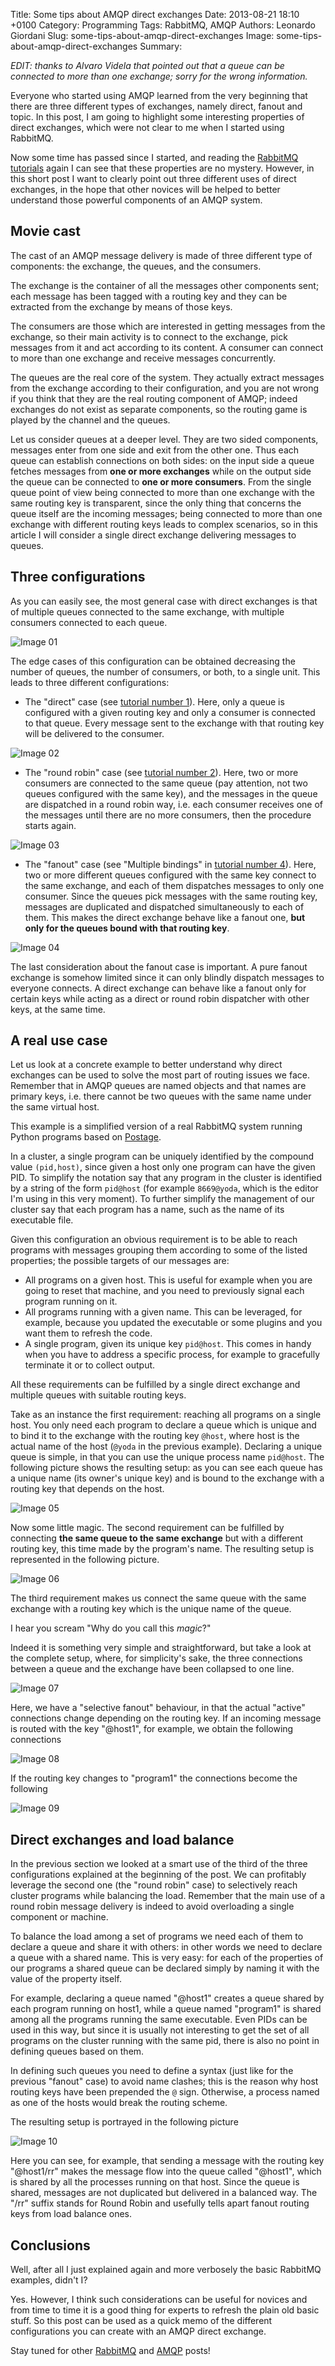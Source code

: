 Title: Some tips about AMQP direct exchanges
Date: 2013-08-21 18:10 +0100
Category: Programming
Tags: RabbitMQ, AMQP
Authors: Leonardo Giordani
Slug: some-tips-about-amqp-direct-exchanges
Image: some-tips-about-amqp-direct-exchanges
Summary:

_EDIT: thanks to Alvaro Videla that pointed out that a queue can be connected to more than one exchange; sorry for the wrong information._

Everyone who started using AMQP learned from the very beginning that there are three different types of exchanges, namely direct, fanout and topic. In this post, I am going to highlight some interesting properties of direct exchanges, which were not clear to me when I started using RabbitMQ.

Now some time has passed since I started, and reading the [RabbitMQ tutorials](http://www.rabbitmq.com/getstarted.html) again I can see that these properties are no mystery. However, in this short post I want to clearly point out three different uses of direct exchanges, in the hope that other novices will be helped to better understand those powerful components of an AMQP system.

## Movie cast

The cast of an AMQP message delivery is made of three different type of components: the exchange, the queues, and the consumers.

The exchange is the container of all the messages other components sent; each message has been tagged with a routing key and they can be extracted from the exchange by means of those keys.

The consumers are those which are interested in getting messages from the exchange, so their main activity is to connect to the exchange, pick messages from it and act according to its content. A consumer can connect to more than one exchange and receive messages concurrently.

The queues are the real core of the system. They actually extract messages from the exchange according to their configuration, and you are not wrong if you think that they are the real routing component of AMQP; indeed exchanges do not exist as separate components, so the routing game is played by the channel and the queues. 

Let us consider queues at a deeper level. They are two sided components, messages enter from one side and exit from the other one. Thus each queue can establish connections on both sides: on the input side a queue fetches messages from **one or more exchanges** while on the output side the queue can be connected to **one or more consumers**. From the single queue point of view being connected to more than one exchange with the same routing key is transparent, since the only thing that concerns the queue itself are the incoming messages; being connected to more than one exchange with different routing keys leads to complex scenarios, so in this article I will consider a single direct exchange delivering messages to queues.

## Three configurations

As you can easily see, the most general case with direct exchanges is that of multiple queues connected to the same exchange, with multiple consumers connected to each queue.

![Image 01](/images/amqp_direct_exchanges/image01.jpg)

The edge cases of this configuration can be obtained decreasing the number of queues, the number of consumers, or both, to a single unit. This leads to three different configurations:

* The "direct" case (see [tutorial number 1](http://www.rabbitmq.com/tutorials/tutorial-one-python.html)). Here, only a queue is configured with a given routing key and only a consumer is connected to that queue. Every message sent to the exchange with that routing key will be delivered to the consumer.

![Image 02](/images/amqp_direct_exchanges/image02.jpg)

* The "round robin" case (see [tutorial number 2](http://www.rabbitmq.com/tutorials/tutorial-two-python.html)). Here, two or more consumers are connected to the same queue (pay attention, not two queues configured with the same key), and the messages in the queue are dispatched in a round robin way, i.e. each consumer receives one of the messages until there are no more consumers, then the procedure starts again.

![Image 03](/images/amqp_direct_exchanges/image03.jpg)

* The "fanout" case (see "Multiple bindings" in [tutorial number 4](http://www.rabbitmq.com/tutorials/tutorial-four-python.html)). Here, two or more different queues configured with the same key connect to the same exchange, and each of them dispatches messages to only one consumer. Since the queues pick messages with the same routing key, messages are duplicated and dispatched simultaneously to each of them. This makes the direct exchange behave like a fanout one, **but only for the queues bound with that routing key**.

![Image 04](/images/amqp_direct_exchanges/image04.jpg)

The last consideration about the fanout case is important. A pure fanout exchange is somehow limited since it can only blindly dispatch messages to everyone connects. A direct exchange can behave like a fanout only for certain keys while acting as a direct or round robin dispatcher with other keys, at the same time.

## A real use case

Let us look at a concrete example to better understand why direct exchanges can be used to solve the most part of routing issues we face. Remember that in AMQP queues are named objects and that names are primary keys, i.e. there cannot be two queues with the same name under the same virtual host.

This example is a simplified version of a real RabbitMQ system running Python programs based on [Postage](https://github.com/lgiordani/postage).

In a cluster, a single program can be uniquely identified by the compound value `(pid,host)`, since given a host only one program can have the given PID. To simplify the notation say that any program in the cluster is identified by a string of the form `pid@host` (for example `8669@yoda`, which is the editor I'm using in this very moment). To further simplify the management of our cluster say that each program has a name, such as the name of its executable file.

Given this configuration an obvious requirement is to be able to reach programs with messages grouping them according to some of the listed properties; the possible targets of our messages are:

* All programs on a given host. This is useful for example when you are going to reset that machine, and you need to previously signal each program running on it.
* All programs running with a given name. This can be leveraged, for example, because you updated the executable or some plugins and you want them to refresh the code.
* A single program, given its unique key `pid@host`. This comes in handy when you have to address a specific process, for example to gracefully terminate it or to collect output.

All these requirements can be fulfilled by a single direct exchange and multiple queues with suitable routing keys.

Take as an instance the first requirement: reaching all programs on a single host. You only need each program to declare a queue which is unique and to bind it to the exchange with the routing key `@host`, where host is the actual name of the host (`@yoda` in the previous example). Declaring a unique queue is simple, in that you can use the unique process name `pid@host`. The following picture shows the resulting setup: as you can see each queue has a unique name (its owner's unique key) and is bound to the exchange with a routing key that depends on the host.

![Image 05](/images/amqp_direct_exchanges/image05.jpg)

Now some little magic. The second requirement can be fulfilled by connecting **the same queue to the same exchange** but with a different routing key, this time made by the program's name. The resulting setup is represented in the following picture.

![Image 06](/images/amqp_direct_exchanges/image06.jpg)

The third requirement makes us connect the same queue with the same exchange with a routing key which is the unique name of the queue.

I hear you scream "Why do you call this _magic_?"

Indeed it is something very simple and straightforward, but take a look at the complete setup, where, for simplicity's sake, the three connections between a queue and the exchange have been collapsed to one line.

![Image 07](/images/amqp_direct_exchanges/image07.jpg)

Here, we have a "selective fanout" behaviour, in that the actual "active" connections change depending on the routing key. If an incoming message is routed with the key "@host1", for example, we obtain the following connections

![Image 08](/images/amqp_direct_exchanges/image08.jpg)

If the routing key changes to "program1" the connections become the following

![Image 09](/images/amqp_direct_exchanges/image09.jpg)

## Direct exchanges and load balance

In the previous section we looked at a smart use of the third of the three configurations explained at the beginning of the post. We can profitably leverage the second one (the "round robin" case) to selectively reach cluster programs while balancing the load. Remember that the main use of a round robin message delivery is indeed to avoid overloading a single component or machine.

To balance the load among a set of programs we need each of them to declare a queue and share it with others: in other words we need to declare a queue with a shared name. This is very easy: for each of the properties of our programs a shared queue can be declared simply by naming it with the value of the property itself.

For example, declaring a queue named "@host1" creates a queue shared by each program running on host1, while a queue named "program1" is shared among all the programs running the same executable. Even PIDs can be used in this way, but since it is usually not interesting to get the set of all programs on the cluster running with the same pid, there is also no point in defining queues based on them.

In defining such queues you need to define a syntax (just like for the previous "fanout" case) to avoid name clashes; this is the reason why host routing keys have been prepended the `@` sign. Otherwise, a process named as one of the hosts would break the routing scheme.

The resulting setup is portrayed in the following picture

![Image 10](/images/amqp_direct_exchanges/image10.jpg)

Here you can see, for example, that sending a message with the routing key "@host1/rr" makes the message flow into the queue called "@host1", which is shared by all the processes running on that host. Since the queue is shared, messages are not duplicated but delivered in a balanced way. The "/rr" suffix stands for Round Robin and usefully tells apart fanout routing keys from load balance ones.

## Conclusions

Well, after all I just explained again and more verbosely the basic RabbitMQ examples, didn't I?

Yes. However, I think such considerations can be useful for novices and from time to time it is a good thing for experts to refresh the plain old basic stuff. So this post can be used as a quick memo of the different configurations you can create with an AMQP direct exchange.

Stay tuned for other [RabbitMQ](/categories/rabbitmq/) and [AMQP](/categories/amqp/) posts!
